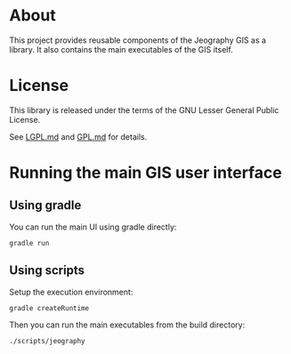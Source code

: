 # About

This project provides reusable components of the Jeography GIS as a library. It
also contains the main executables of the GIS itself.

# License

This library is released under the terms of the GNU Lesser General Public
License.

See  [LGPL.md](LGPL.md) and [GPL.md](GPL.md) for details.

# Running the main GIS user interface

## Using gradle
You can run the main UI using gradle directly:

    gradle run

## Using scripts
Setup the execution environment:

    gradle createRuntime

Then you can run the main executables from the build directory:

    ./scripts/jeography
